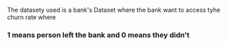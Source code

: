 The datasety used is a bank's Dataset where the bank want to access tyhe churn rate where
### 1 means person left the bank and 0 means they didn't
